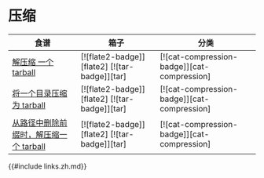 # 压缩

| 食谱                                                          | 箱子                                          | 分类                                        |
| ------------------------------------------------------------- | --------------------------------------------- | ------------------------------------------- |
| [解压缩 一个 tarball][ex-tar-decompress]                      | [![flate2-badge]][flate2] [![tar-badge]][tar] | [![cat-compression-badge]][cat-compression] |
| [将一个目录压缩为 tarball][ex-tar-compress]                   | [![flate2-badge]][flate2] [![tar-badge]][tar] | [![cat-compression-badge]][cat-compression] |
| [从路径中删除前缀时，解压缩一个 tarball][ex-tar-strip-prefix] | [![flate2-badge]][flate2] [![tar-badge]][tar] | [![cat-compression-badge]][cat-compression] |

[ex-tar-decompress]: compression/tar.zh.html#decompress-a-tarball
[ex-tar-compress]: compression/tar.zh.html#compress-a-directory-into-tarball
[ex-tar-strip-prefix]: compression/tar.zh.html#decompress-a-tarball-while-removing-a-prefix-from-the-paths

{{#include links.zh.md}}
